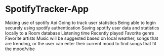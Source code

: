 # SpotifyTracker-App

Making use of spotify Api
Going to track user statistics
Being able to login securely using spotify authentication
Saving spotify user data and statistics locally to a Room database
Listening time
Recently played
Favorite genre
Favorite artists
Music will be suggested based on local weather, songs that are trending, 
or the user can enter their current mood to find songs that fit the mood/vibe
